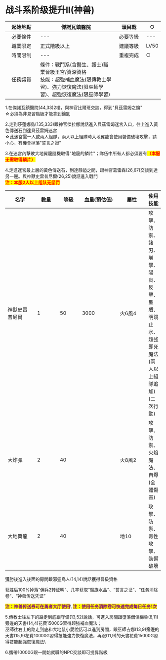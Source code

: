 # 战斗系阶级提升II(神兽)

<table><thead><tr><th width="117" align="center">起始地點</th><th width="306">傑諾瓦鎮醫院</th><th width="103" align="center">頭目戰</th><th>○</th></tr></thead><tbody><tr><td align="center">必要條件</td><td>---</td><td align="center">必要等級</td><td>---</td></tr><tr><td align="center">職業限定</td><td>正式階級以上</td><td align="center">建議等級</td><td>LV50</td></tr><tr><td align="center">時間限制</td><td>---</td><td align="center">重複完成</td><td>○</td></tr><tr><td align="center">任務獎賞</td><td>條件：戰鬥系(含醫生、護士)職業晉級王宮/資深資格<br>技能：超強補血魔法(限傳教士學習)、強力恢復魔法(限巫師學習)、超強恢復魔法(限巫師學習)</td><td align="center"></td><td></td></tr></tbody></table>

1.在傑諾瓦鎮醫院(44,33)2樓，與神官比爾班交談，得到"貝茲雷姆之鑰"\
☆必須為非見習階級才能拿到鑰匙

2.走到莎蓮娜島(135,333)跟神官傑拉娜說話進入貝茲雷姆迷宮入口，往上進入黃色傳送石到達貝茲雷姆迷宮\
☆此迷宮需一人或兩人組隊，兩人以上組隊時大地翼龍會使用裝備破壞攻擊，請小心，有機會掉落"誓言之證"

3.在迷宮內擊敗大地翼龍隨機取得"地龍的鱗片"；隊伍中所有人都必須要有<mark style="color:red;">**（本服无需取得鳞片）**</mark>

4.走進迷宮最上層的黃色傳送石，到達靜謚之間，跟神官葛雷森(26,67)交談到達另一邊。與神獸史雷普尼爾(26,25)說話進入戰鬥\
<mark style="color:red;">**注：本服2人以上组队无惩罚**</mark>

<table><thead><tr><th width="100">名字</th><th width="71">數量</th><th width="67">等級</th><th width="128">血量(預估值)</th><th width="94">屬性</th><th>使用技能</th></tr></thead><tbody><tr><td>神獸史雷普尼爾</td><td>1</td><td>50</td><td>3000</td><td>火6風4</td><td>攻擊、防禦、諸刃、崩擊、陽炎、反擊、聖盾、明鏡止水、超強即死魔法(兩人以上組隊追加)(二次行動)</td></tr><tr><td>大炸彈</td><td>2</td><td>40</td><td> </td><td>火8風2</td><td>攻擊、防禦、火焰魔法、自爆(全體傷害)</td></tr><tr><td>大地翼龍</td><td>2</td><td>40</td><td> </td><td>地10</td><td>攻擊、防禦、毒性攻擊、裝備破壞</td></tr></tbody></table>

獲勝後進入後面的房間跟邪靈鳥人(14,14)說話獲得晉級資格

获胜后100%掉落“佣兵2转证明”、几率获取“魔族水晶”、“誓言之证”、“任务消除卷”、“神兽传送凭证”

<mark style="color:purple;">**注：神兽传送券可在勇者大厅使用**</mark>\ <mark style="color:purple;">**注：使用任务消除卷可快速完成每日任务1次**</mark>

5.傳教士往左下的路走到底跟守備(13,52)說話，可進入房間跟墮落僧侶梅魯(8,11)旁邊的天書(14,4)花費15000G習得超強補血魔法；\
巫師往右上的路走到底和大地鼠小愛說話可以進到房間，跟巫師吉娜(13,9)旁邊的天書(15,9)花費10000G習得技能強力恢復魔法，再跟(11,9)的天書花費15000G習得技能超強恢復魔法\


6.攜帶10000G跟一開始就職的NPC交談即可提昇階級
